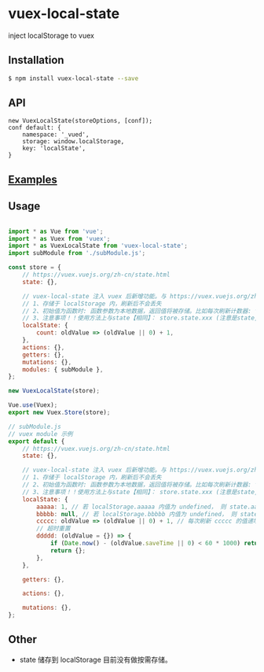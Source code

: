 # vuex-local-state
inject localStorage to vuex

## Installation
```bash
$ npm install vuex-local-state --save
```

## API
    new VuexLocalState(storeOptions, [conf]);
    conf default: {
        namespace: '_vued',
        storage: window.localStorage,
        key: 'localState',
    }


## [Examples](https://biluochun.github.io/vuex-localState/test/index.html)

## Usage
```js

import * as Vue from 'vue';
import * as Vuex from 'vuex';
import * as VuexLocalState from 'vuex-local-state';
import subModule from './subModule.js';

const store = {
    // https://vuex.vuejs.org/zh-cn/state.html
    state: {},

    // vuex-local-state 注入 vuex 后新增功能。与 https://vuex.vuejs.org/zh-cn/state.html 相比，只是新增部分功能：
    // 1、存储于 localStorage 内，刷新后不会丢失
    // 2、初始值为函数时: 函数参数为本地数据，返回值将被存储。比如每次刷新计数器: function (count) { return (count || 0) + 1; }
    // 3、注意事项！！使用方法上与state【相同】： store.state.xxx (注意是state,不是store.localState)
    localState: {
        count: oldValue => (oldValue || 0) + 1,
    },
    actions: {},
    getters: {},
    mutations: {},
    modules: { subModule },
};

new VuexLocalState(store);

Vue.use(Vuex);
export new Vuex.Store(store);
```

```js
// subModule.js
// vuex module 示例
export default {
    // https://vuex.vuejs.org/zh-cn/state.html
    state: {},

    // vuex-local-state 注入 vuex 后新增功能。与 https://vuex.vuejs.org/zh-cn/state.html 相比，只是新增部分功能：
    // 1、存储于 localStorage 内，刷新后不会丢失
    // 2、初始值为函数时: 函数参数为本地数据，返回值将被存储。比如每次刷新计数器: function (count) { return (count || 0) + 1; }
    // 3、注意事项！！使用方法上与state【相同】： store.state.xxx (注意是state,不是store.localState)
    localState: {
        aaaaa: 1, // 若 localStorage.aaaaa 内值为 undefined， 则 state.aaaaa === 1
        bbbbb: null, // 若 localStorage.bbbbb 内值为 undefined， 则 state.bbbbb === null
        ccccc: oldValue => (oldValue || 0) + 1, // 每次刷新 ccccc 的值递增
        // 超时重置
        ddddd: (oldValue = {}) => {
            if (Date.now() - (oldValue.saveTime || 0) < 60 * 1000) return oldValue;
            return {};
        },
    },

    getters: {},

    actions: {},

    mutations: {},
};

```

## Other
* state 储存到 localStorage 目前没有做按需存储。